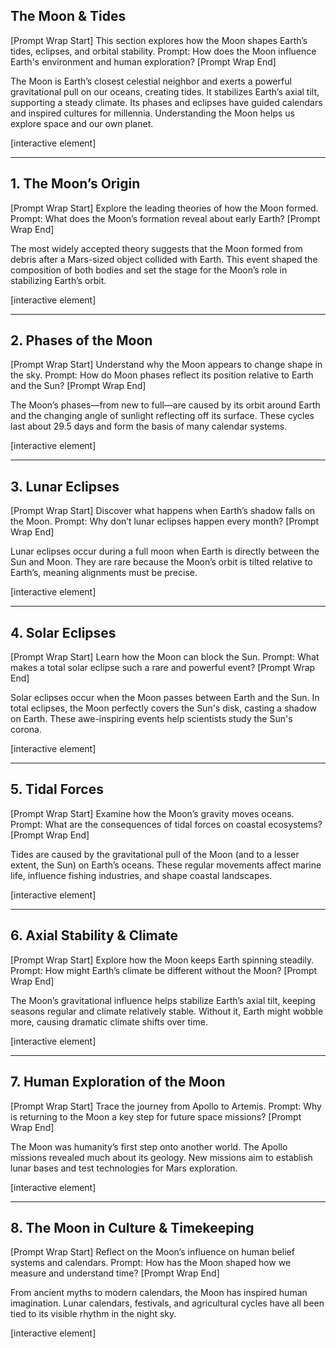 ## The Moon & Tides

\[Prompt Wrap Start]
This section explores how the Moon shapes Earth’s tides, eclipses, and orbital stability. Prompt: How does the Moon influence Earth's environment and human exploration?
\[Prompt Wrap End]

The Moon is Earth’s closest celestial neighbor and exerts a powerful gravitational pull on our oceans, creating tides. It stabilizes Earth’s axial tilt, supporting a steady climate. Its phases and eclipses have guided calendars and inspired cultures for millennia. Understanding the Moon helps us explore space and our own planet.

\[interactive element]

---

## 1. The Moon’s Origin

\[Prompt Wrap Start]
Explore the leading theories of how the Moon formed. Prompt: What does the Moon’s formation reveal about early Earth?
\[Prompt Wrap End]

The most widely accepted theory suggests that the Moon formed from debris after a Mars-sized object collided with Earth. This event shaped the composition of both bodies and set the stage for the Moon’s role in stabilizing Earth’s orbit.

\[interactive element]

---

## 2. Phases of the Moon

\[Prompt Wrap Start]
Understand why the Moon appears to change shape in the sky. Prompt: How do Moon phases reflect its position relative to Earth and the Sun?
\[Prompt Wrap End]

The Moon’s phases—from new to full—are caused by its orbit around Earth and the changing angle of sunlight reflecting off its surface. These cycles last about 29.5 days and form the basis of many calendar systems.

\[interactive element]

---

## 3. Lunar Eclipses

\[Prompt Wrap Start]
Discover what happens when Earth’s shadow falls on the Moon. Prompt: Why don’t lunar eclipses happen every month?
\[Prompt Wrap End]

Lunar eclipses occur during a full moon when Earth is directly between the Sun and Moon. They are rare because the Moon’s orbit is tilted relative to Earth’s, meaning alignments must be precise.

\[interactive element]

---

## 4. Solar Eclipses

\[Prompt Wrap Start]
Learn how the Moon can block the Sun. Prompt: What makes a total solar eclipse such a rare and powerful event?
\[Prompt Wrap End]

Solar eclipses occur when the Moon passes between Earth and the Sun. In total eclipses, the Moon perfectly covers the Sun's disk, casting a shadow on Earth. These awe-inspiring events help scientists study the Sun's corona.

\[interactive element]

---

## 5. Tidal Forces

\[Prompt Wrap Start]
Examine how the Moon’s gravity moves oceans. Prompt: What are the consequences of tidal forces on coastal ecosystems?
\[Prompt Wrap End]

Tides are caused by the gravitational pull of the Moon (and to a lesser extent, the Sun) on Earth’s oceans. These regular movements affect marine life, influence fishing industries, and shape coastal landscapes.

\[interactive element]

---

## 6. Axial Stability & Climate

\[Prompt Wrap Start]
Explore how the Moon keeps Earth spinning steadily. Prompt: How might Earth’s climate be different without the Moon?
\[Prompt Wrap End]

The Moon’s gravitational influence helps stabilize Earth’s axial tilt, keeping seasons regular and climate relatively stable. Without it, Earth might wobble more, causing dramatic climate shifts over time.

\[interactive element]

---

## 7. Human Exploration of the Moon

\[Prompt Wrap Start]
Trace the journey from Apollo to Artemis. Prompt: Why is returning to the Moon a key step for future space missions?
\[Prompt Wrap End]

The Moon was humanity’s first step onto another world. The Apollo missions revealed much about its geology. New missions aim to establish lunar bases and test technologies for Mars exploration.

\[interactive element]

---

## 8. The Moon in Culture & Timekeeping

\[Prompt Wrap Start]
Reflect on the Moon’s influence on human belief systems and calendars. Prompt: How has the Moon shaped how we measure and understand time?
\[Prompt Wrap End]

From ancient myths to modern calendars, the Moon has inspired human imagination. Lunar calendars, festivals, and agricultural cycles have all been tied to its visible rhythm in the night sky.

\[interactive element]

